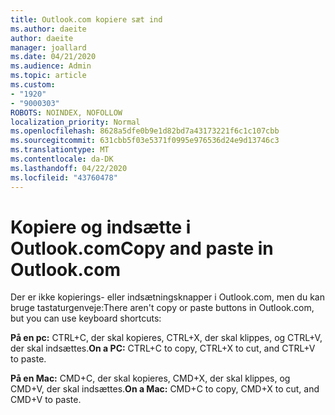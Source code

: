```yaml
---
title: Outlook.com kopiere sæt ind
ms.author: daeite
author: daeite
manager: joallard
ms.date: 04/21/2020
ms.audience: Admin
ms.topic: article
ms.custom:
- "1920"
- "9000303"
ROBOTS: NOINDEX, NOFOLLOW
localization_priority: Normal
ms.openlocfilehash: 8628a5dfe0b9e1d82bd7a43173221f6c1c107cbb
ms.sourcegitcommit: 631cbb5f03e5371f0995e976536d24e9d13746c3
ms.translationtype: MT
ms.contentlocale: da-DK
ms.lasthandoff: 04/22/2020
ms.locfileid: "43760478"
---
```

# <a name="copy-and-paste-in-outlookcom"></a><span data-ttu-id="fe62f-102">Kopiere og indsætte i Outlook.com</span><span class="sxs-lookup"><span data-stu-id="fe62f-102">Copy and paste in Outlook.com</span></span>

<span data-ttu-id="fe62f-103">Der er ikke kopierings- eller indsætningsknapper i Outlook.com, men du kan bruge tastaturgenveje:</span><span class="sxs-lookup"><span data-stu-id="fe62f-103">There aren't copy or paste buttons in Outlook.com, but you can use keyboard shortcuts:</span></span>

<span data-ttu-id="fe62f-104">**På en pc:** CTRL+C, der skal kopieres, CTRL+X, der skal klippes, og CTRL+V, der skal indsættes.</span><span class="sxs-lookup"><span data-stu-id="fe62f-104">**On a PC:** CTRL+C to copy, CTRL+X to cut, and CTRL+V to paste.</span></span>

<span data-ttu-id="fe62f-105">**På en Mac:** CMD+C, der skal kopieres, CMD+X, der skal klippes, og CMD+V, der skal indsættes.</span><span class="sxs-lookup"><span data-stu-id="fe62f-105">**On a Mac:** CMD+C to copy, CMD+X to cut, and CMD+V to paste.</span></span>